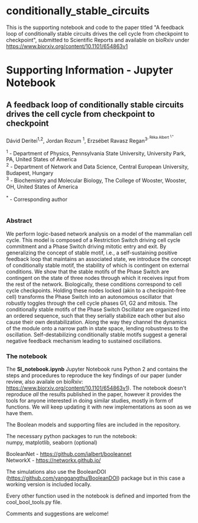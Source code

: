 # conditionally_stable_circuits
This is the supporting notebook and code to the paper titled "A feedback loop of conditionally stable circuits drives the cell cycle from checkpoint to checkpoint", submitted to Scientific Reports and available on bioRxiv under https://www.biorxiv.org/content/10.1101/654863v1
# Supporting Information - Jupyter Notebook

## A feedback loop of conditionally stable circuits drives the cell cycle from checkpoint to checkpoint
Dávid Deritei<sup>1,2</sup>, Jordan Rozum <sup>1</sup>, Erzsébet Ravasz Regan<sup>3<sup>, Réka Albert <sup>1,*</sup>

<sup>1</sup> - Department of Physics, Pennsylvania State University, University Park, PA, United States of America<br>
<sup>2</sup> - Department of Network and Data Science, Central European University, Budapest, Hungary<br>
<sup>3</sup> - Biochemistry and Molecular Biology, The College of Wooster, Wooster, OH, United States of America <br>

<sup>*</sup> - Corresponding author<br>
<br>

### Abstract

We perform logic-based network analysis on a model of the mammalian cell cycle. This model is composed of a Restriction Switch driving cell cycle commitment and a Phase Switch driving mitotic entry and exit. By generalizing the concept of stable motif, i.e., a self-sustaining positive feedback loop that maintains an associated state, we introduce the concept of conditionally stable motif, the stability of which is contingent on external conditions. We show that the stable motifs of the Phase Switch are contingent on the state of three nodes through which it receives input from the rest of the network. Biologically, these conditions correspond to cell cycle checkpoints. Holding these nodes locked (akin to a checkpoint-free cell) transforms the Phase Switch into an autonomous oscillator that robustly toggles through the cell cycle phases G1, G2 and mitosis. The conditionally stable motifs of the Phase Switch Oscillator are organized into an ordered sequence, such that they serially stabilize each other but also cause their own destabilization. Along the way they channel the dynamics of the module onto a narrow path in state space, lending robustness to the oscillation. Self-destabilizing conditionally stable motifs suggest a general negative feedback mechanism leading to sustained oscillations.

### The notebook

The **SI_notebook.ipynb** Jupyter Notebook runs Python 2 and contains the steps and procedures to reproduce the key findings of our paper (under review, also availale on bioRxiv: https://www.biorxiv.org/content/10.1101/654863v1).
The notebook doesn't reproduce *all* the results published in the paper, however it provides the tools for anyone interested in doing similar studies, mostly in form of functions.
We will keep updating it with new implementations as soon as we have them.

The Boolean models and supporting files are included in the repository.

The necessary python packages to run the notebook:<br>
numpy, matplotlib, seaborn (optional)<br>

BooleanNet - https://github.com/ialbert/booleannet <br>
NetworkX - https://networkx.github.io/

The simulations also use the BooleanDOI (https://github.com/yanggangthu/BooleanDOI) package but in this case a working version is included locally.

Every other function used in the notebook is defined and imported from the cool_bool_tools.py file. <br>

Comments and suggestions are welcome!
